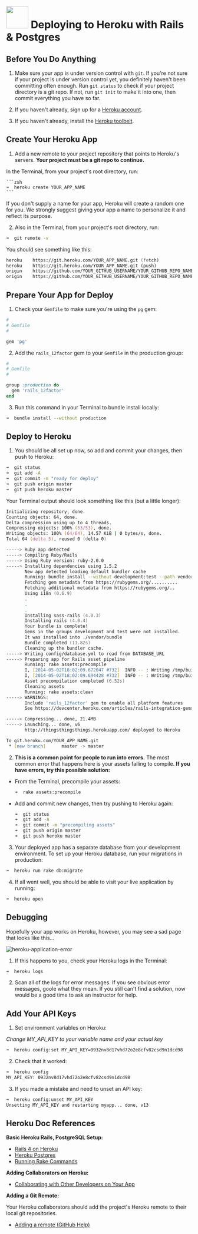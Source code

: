 # <img src="https://cloud.githubusercontent.com/assets/7833470/10899314/63829980-8188-11e5-8cdd-4ded5bcb6e36.png" height="60"> Deploying to Heroku with Rails & Postgres

## Before You Do Anything

1. Make sure your app is under version control with `git`.  If you're not sure if your project is under version control yet, you definitely haven't been committing often enough. Run `git status` to check if your project directory is a git repo. If not, run `git init` to make it into one, then commit everything you have so far.

2. If you haven't already, sign up for a <a href="https://www.heroku.com" target="_blank">Heroku account</a>.

3. If you haven't already, install the <a href="https://toolbelt.heroku.com" target="_blank">Heroku toolbelt</a>.

## Create Your Heroku App

1. Add a new remote to your project repository that points to Heroku's servers. **Your project must be a git repo to continue.**

  In the Terminal, from your project's root directory, run:

	```zsh
	➜  heroku create YOUR_APP_NAME
	```

  If you don't supply a name for your app, Heroku will create a random one for you. We strongly suggest giving your app a name to personalize it and reflect its purpose.

2. Also in the Terminal, from your project's root directory, run:

  ```zsh
  ➜  git remote -v
  ```

  You should see something like this:

  ```zsh
  heroku	https://git.heroku.com/YOUR_APP_NAME.git (fetch)
  heroku	https://git.heroku.com/YOUR_APP_NAME.git (push)
  origin	https://github.com/YOUR_GITHUB_USERNAME/YOUR_GITHUB_REPO_NAME.git (fetch)
  origin	https://github.com/YOUR_GITHUB_USERNAME/YOUR_GITHUB_REPO_NAME.git (push)
  ```

## Prepare Your App for Deploy

1. Check your `Gemfile` to make sure you're using the `pg` gem:

  ```ruby
  #
  # Gemfile
  #

  gem 'pg'
  ```

2. Add the `rails_12factor` gem to your `Gemfile` in the production group:

  ```ruby
  #
  # Gemfile
  #

  group :production do
    gem 'rails_12factor'
  end
  ```

3. Run this command in your Terminal to bundle install locally:

  ```zsh
  ➜  bundle install --without production
  ```

## Deploy to Heroku

1. You should be all set up now, so add and commit your changes, then push to Heroku:

  ```zsh
  ➜  git status
  ➜  git add -A
  ➜  git commit -m "ready for deploy"
  ➜  git push origin master
  ➜  git push heroku master
  ```

  Your Terminal output should look something like this (but a little longer):

  ```zsh
  Initializing repository, done.
  Counting objects: 64, done.
  Delta compression using up to 4 threads.
  Compressing objects: 100% (53/53), done.
  Writing objects: 100% (64/64), 14.57 KiB | 0 bytes/s, done.
  Total 64 (delta 5), reused 0 (delta 0)

  -----> Ruby app detected
  -----> Compiling Ruby/Rails
  -----> Using Ruby version: ruby-2.0.0
  -----> Installing dependencies using 1.5.2
         New app detected loading default bundler cache
         Running: bundle install --without development:test --path vendor/bundle --binstubs vendor/bundle/bin -j4 --deployment
         Fetching gem metadata from https://rubygems.org/..........
         Fetching additional metadata from https://rubygems.org/..
         Using i18n (0.6.9)
         .
         .
         .
         Installing sass-rails (4.0.3)
         Installing rails (4.0.4)
         Your bundle is complete!
         Gems in the groups development and test were not installed.
         It was installed into ./vendor/bundle
         Bundle completed (11.82s)
         Cleaning up the bundler cache.
  -----> Writing config/database.yml to read from DATABASE_URL
  -----> Preparing app for Rails asset pipeline
         Running: rake assets:precompile
         I, [2014-05-02T18:02:09.672047 #732]  INFO -- : Writing /tmp/build_625a98e6-1b9e-4e57-ba48-8f9cd7bf7d18/public/assets/application-c8d048bf2b32f85ef4807549fa44b21b.js
         I, [2014-05-02T18:02:09.694428 #732]  INFO -- : Writing /tmp/build_625a98e6-1b9e-4e57-ba48-8f9cd7bf7d18/public/assets/application-d0b54dd563966c42aad5fd85b1c1f713.css
         Asset precompilation completed (6.52s)
         Cleaning assets
         Running: rake assets:clean
  -----> WARNINGS:
         Include 'rails_12factor' gem to enable all platform features
         See https://devcenter.heroku.com/articles/rails-integration-gems for more information.

  -----> Compressing... done, 21.4MB
  -----> Launching... done, v6
         http://thingsthingsthings.herokuapp.com/ deployed to Heroku

  To git.heroku.com/YOUR_APP_NAME.git
   * [new branch]      master -> master
  ```

2. **This is a common point for people to run into errors.** The most common error that happens here is your assets failing to compile. **If you have errors, try this possible solution:**

  * From the Terminal, precompile your assets:

    ```zsh
    ➜  rake assets:precompile
    ```

  * Add and commit new changes, then try pushing to Heroku again:

    ```zsh
    ➜  git status
    ➜  git add -A
    ➜  git commit -m "precompiling assets"
    ➜  git push origin master
    ➜  git push heroku master
    ```

3. Your deployed app has a separate database from your development environment. To set up your Heroku database, run your migrations in production:

  ```zsh
  ➜  heroku run rake db:migrate
  ```

4. If all went well, you should be able to visit your live application by running:

  ```zsh
  ➜  heroku open
  ```

## Debugging

Hopefully your app works on Heroku, however, you may see a sad page that looks like this...

![heroku-application-error](https://cloud.githubusercontent.com/assets/7833470/10436335/9a97efce-70da-11e5-87ba-bdb4ae0c8596.png)

1. If this happens to you, check your Heroku logs in the Terminal:

  ```zsh
  ➜  heroku logs
  ```

2. Scan all of the logs for error messages. If you see obvious error messages, goole what they mean. If you still can't find a solution, now would be a good time to ask an instructor for help.

## Add Your API Keys

1. Set environment variables on Heroku:

  *Change MY_API_KEY to your variable name and your actual key*

  ```zsh
  ➜  heroku config:set MY_API_KEY=0932nv8d17vhd72o2e8cfv82csd9n1dcd98
  ```

2. Check that it worked:

  ```zsh
  ➜  heroku config
  MY_API_KEY: 0932nv8d17vhd72o2e8cfv82csd9n1dcd98
  ```

3. If you made a mistake and need to unset an API key:

  ```zsh
  ➜  heroku config:unset MY_API_KEY
  Unsetting MY_API_KEY and restarting myapp... done, v13
  ```

## Heroku Doc References

**Basic Heroku Rails, PostgreSQL Setup:**

* <a href="https://devcenter.heroku.com/articles/rails4" target="_blank">Rails 4 on Heroku</a>
* <a href="https://devcenter.heroku.com/articles/heroku-postgresql" target="_blank">Heroku Postgres</a>
* <a href="https://devcenter.heroku.com/articles/rake" target="_blank">Running Rake Commands</a>

**Adding Collaborators on Heroku:**

* <a href="https://devcenter.heroku.com/articles/sharing" target="_blank">Collaborating with Other Developers on Your App</a>

**Adding a Git Remote:**

Your Heroku collaborators should add the project's Heroku remote to their local git repositories.

*  <a href="https://help.github.com/articles/adding-a-remote/" target="_blank">Adding a remote (GitHub Help)</a>

